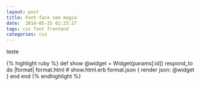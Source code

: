 ```yaml
---
layout: post
title: Font-face sem magia
date:  2014-05-25 01:25:27
tags: css font frontend
categories: css
---
```



teste

{% highlight ruby %}
def show
  @widget = Widget(params[:id])
  respond_to do |format|
    format.html # show.html.erb
    format.json { render json: @widget }
  end
end
{% endhighlight %}

